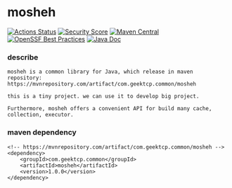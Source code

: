 mosheh
==========
[![Actions Status](https://github.com/geektcp/mosheh/actions/workflows/maven.yml/badge.svg)](https://github.com/geektcp/mosheh/actions)
[![Security Score](https://snyk.io/test/github/geektcp/mosheh/badge.svg)](https://snyk.io/test/github/geektcp/mosheh)
[![Maven Central](https://maven-badges.herokuapp.com/maven-central/com.geektcp.common/mosheh/badge.svg#)](https://mvnrepository.com/artifact/com.geektcp.common/mosheh)
[![OpenSSF Best Practices](https://bestpractices.coreinfrastructure.org/projects/7038/badge)](https://bestpractices.coreinfrastructure.org/projects/7038)
[![Java Doc](https://img.shields.io/badge/javadoc-6.0.5-brightgreen.svg)](https://javadoc.io/doc/com.geektcp.common/mosheh/latest/index.html)

### describe
```
mosheh is a common library for Java, which release in maven repository:
https://mvnrepository.com/artifact/com.geektcp.common/mosheh

this is a tiny project. we can use it to develop big project.

Furthermore, mosheh offers a convenient API for build many cache, collection, executor.
```

### maven dependency
```
<!-- https://mvnrepository.com/artifact/com.geektcp.common/mosheh -->
<dependency>
    <groupId>com.geektcp.common</groupId>
    <artifactId>mosheh</artifactId>
    <version>1.0.0</version>
</dependency>
```





